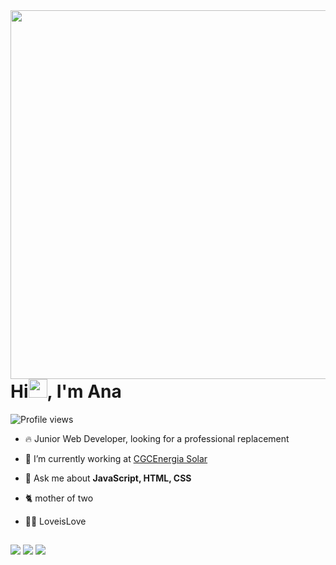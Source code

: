 <img align="right" height="590em" src="https://raw.githubusercontent.com/gist/a-paulaassuncao/22326148b2ec4c78e1299a7d5429a670/raw/2d6647e02852481cbe9ea262a53493db1adb5394/githubcar.svg"/>

<h1 align="left">Hi<img src="https://raw.githubusercontent.com/kaueMarques/kaueMarques/master/hi.gif" height="30px">, I'm Ana</h1>
<p align="left"> <img src="https://komarev.com/ghpvc/?username=a-paulaassuncao&color=yellow" alt="Profile views" /> </p>

- 🔥 Junior Web Developer, looking for a professional replacement

- 🔭 I’m currently working at [CGCEnergia Solar](https://cgc-energia.com.br/)

- 💬 Ask me about **JavaScript, HTML, CSS**

- 🐈 mother of two

- 🏳️‍🌈 LoveisLove

<!--

<br><br>

## 🛠 &nbsp;Tech Stack

![JavaScript](https://img.shields.io/badge/-JavaScript-05122A?style=flat&logo=javascript)&nbsp;
![HTML](https://img.shields.io/badge/-HTML-05122A?style=flat&logo=HTML5)&nbsp;
![CSS](https://img.shields.io/badge/-CSS-05122A?style=flat&logo=CSS3&logoColor=1572B6)&nbsp;
![Git](https://img.shields.io/badge/-Git-05122A?style=flat&logo=git)&nbsp;
![GitHub](https://img.shields.io/badge/-GitHub-05122A?style=flat&logo=github)&nbsp;
![Visual Studio Code](https://img.shields.io/badge/-Visual%20Studio%20Code-05122A?style=flat&logo=visual-studio-code&logoColor=007ACC)&nbsp;

<br><br>

## ⚙️ &nbsp;GitHub Analytics

<p align="left">
<img width="530em" src="https://github-readme-stats.vercel.app/api?username=maykbrito&show_icons=true&theme=vision-friendly-dark" alt="maykbrito's stats"/>
<img width="530em" src="https://github-readme-stats.vercel.app/api/top-langs/?username=maykbrito&layout=compact&theme=vision-friendly-dark" alt="maykbrito's most languages"/>
</p>
-->

##
<div> 
  <a href="https://www.instagram.com/a_paulaassuncao" target="_blank"><img src="https://img.shields.io/badge/-Instagram-%23E4405F?style=for-the-badge&logo=instagram&logoColor=white" target="_blank"></a>
 	<a href="https://www.twitch.tv/lorddark16t" target="_blank"><img src="https://img.shields.io/badge/Twitch-9146FF?style=for-the-badge&logo=twitch&logoColor=white" target="_blank"></a>
  <a href="https://www.linkedin.com/in/a-paulaassuncao/" target="_blank"><img src="https://img.shields.io/badge/-LinkedIn-%230077B5?style=for-the-badge&logo=linkedin&logoColor=white" target="_blank"></a> 
  
</div>
